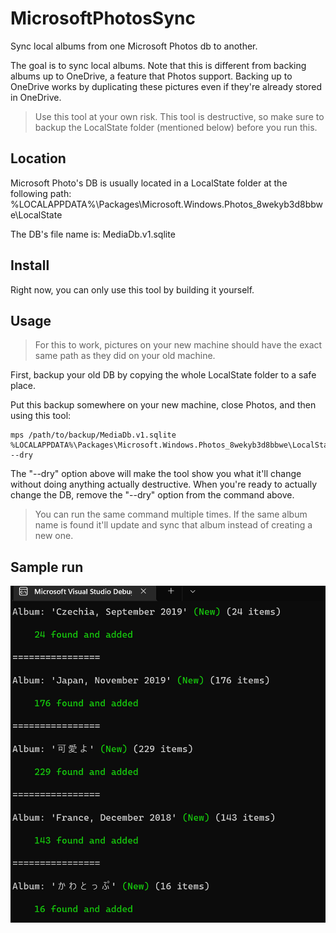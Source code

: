 # MicrosoftPhotosSync

Sync local albums from one Microsoft Photos db to another.

The goal is to sync local albums. Note that this is different from backing albums up to OneDrive, a feature that Photos support.
Backing up to OneDrive works by duplicating these pictures even if they're already stored in OneDrive.

> Use this tool at your own risk. This tool is destructive, so make sure to backup the LocalState folder (mentioned below) before you run this.

## Location

Microsoft Photo's DB is usually located in a LocalState folder at the following path:
%LOCALAPPDATA%\Packages\Microsoft.Windows.Photos_8wekyb3d8bbwe\LocalState

The DB's file name is:
MediaDb.v1.sqlite

## Install

Right now, you can only use this tool by building it yourself.

## Usage

> For this to work, pictures on your new machine should have the exact same path as they did on your old machine.

First, backup your old DB by copying the whole LocalState folder to a safe place.

Put this backup somewhere on your new machine, close Photos, and then using this tool:

```
mps /path/to/backup/MediaDb.v1.sqlite %LOCALAPPDATA%\Packages\Microsoft.Windows.Photos_8wekyb3d8bbwe\LocalState\MediaDb.v1.sqlite --dry
```

The "--dry" option above will make the tool show you what it'll change without doing anything actually destructive. When you're ready to actually change the DB, remove the "--dry" option from the command above.

> You can run the same command multiple times. If the same album name is found it'll update and sync that album instead of creating a new one.

## Sample run

![](pics/2022-05-21-17-11-14.jpg)
